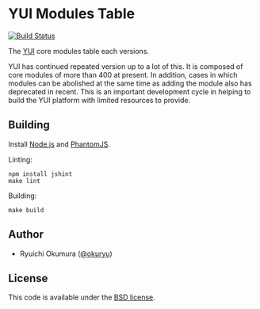 # YUI Modules Table

[![Build Status](https://travis-ci.org/okuryu/yui-modules-table.svg?branch=gh-pages)](https://travis-ci.org/okuryu/yui-modules-table)

The [YUI](http://yuilibrary.com/) core modules table each versions.

YUI has continued repeated version up to a lot of this. It is composed of core
modules of more than 400 at present. In addition, cases in which modules can be
abolished at the same time as adding the module also has deprecated in recent.
This is an important development cycle in helping to build the YUI platform
with limited resources to provide.

## Building

Install [Node.js](http://nodejs.org/) and [PhantomJS](http://phantomjs.org/).

Linting:

```
npm install jshint
make lint
```

Building:

```
make build
```

## Author

* Ryuichi Okumura ([@okuryu](https://github.com/okuryu))

## License

This code is available under the [BSD license](LICENSE.md).
